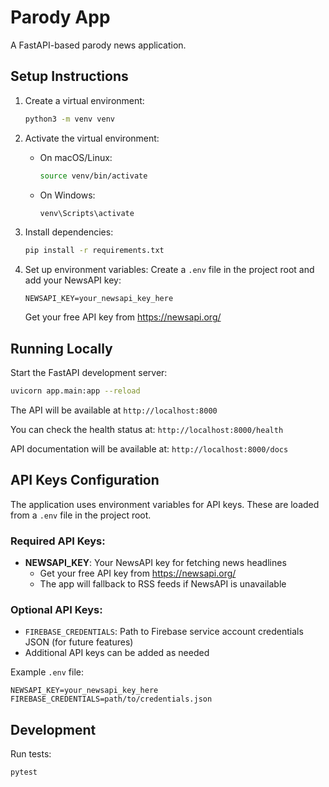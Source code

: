 # Parody App

A FastAPI-based parody news application.

## Setup Instructions

1. Create a virtual environment:
   ```bash
   python3 -m venv venv
   ```

2. Activate the virtual environment:
   - On macOS/Linux:
     ```bash
     source venv/bin/activate
     ```
   - On Windows:
     ```bash
     venv\Scripts\activate
     ```

3. Install dependencies:
   ```bash
   pip install -r requirements.txt
   ```

4. Set up environment variables:
   Create a `.env` file in the project root and add your NewsAPI key:
   ```
   NEWSAPI_KEY=your_newsapi_key_here
   ```
   
   Get your free API key from https://newsapi.org/

## Running Locally

Start the FastAPI development server:

```bash
uvicorn app.main:app --reload
```

The API will be available at `http://localhost:8000`

You can check the health status at: `http://localhost:8000/health`

API documentation will be available at: `http://localhost:8000/docs`

## API Keys Configuration

The application uses environment variables for API keys. These are loaded from a `.env` file in the project root.

### Required API Keys:

- **NEWSAPI_KEY**: Your NewsAPI key for fetching news headlines
  - Get your free API key from https://newsapi.org/
  - The app will fallback to RSS feeds if NewsAPI is unavailable

### Optional API Keys:

- `FIREBASE_CREDENTIALS`: Path to Firebase service account credentials JSON (for future features)
- Additional API keys can be added as needed

Example `.env` file:

```
NEWSAPI_KEY=your_newsapi_key_here
FIREBASE_CREDENTIALS=path/to/credentials.json
```

## Development

Run tests:
```bash
pytest
```